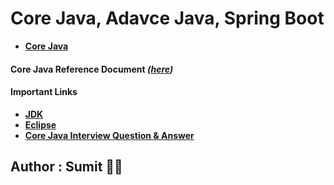 # Core Java, Adavce Java, Spring Boot

* **[Core Java](https://github.com/snjava/FSD-221122/tree/main/code/corejava)**
#### Core Java Reference Document _([here](https://github.com/snjava/FSD-221122/blob/main/docs/CoreJava.docx))_


#### Important Links

* **[JDK](https://www.oracle.com/java/technologies/downloads/)**
* **[Eclipse](https://www.eclipse.org/downloads/packages/release/2021-09/r)**
* **[Core Java Interview Question & Answer](https://javainbeats.com/#/java-interview-questions)**

## Author : Sumit :technologist: